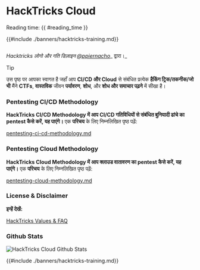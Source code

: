 # HackTricks Cloud

Reading time: {{ #reading_time }}

{{#include ./banners/hacktricks-training.md}}

<figure><img src="images/cloud.gif" alt=""><figcaption></figcaption></figure>

_Hacktricks लोगो और गति डिज़ाइन_ [_@ppiernacho_](https://www.instagram.com/ppieranacho/)_ द्वारा।_

> [!TIP]
> उस पृष्ठ पर आपका स्वागत है जहाँ आप **CI/CD और Cloud** से संबंधित प्रत्येक **हैकिंग ट्रिक/तकनीक/जो भी** मैंने **CTFs**, **वास्तविक** जीवन **पर्यावरण**, **शोध**, और **शोध और समाचार पढ़ने** में सीखा है।

### **Pentesting CI/CD Methodology**

**HackTricks CI/CD Methodology में आप CI/CD गतिविधियों से संबंधित बुनियादी ढांचे का pentest कैसे करें, यह पाएंगे।** एक **परिचय** के लिए निम्नलिखित पृष्ठ पढ़ें: 

[pentesting-ci-cd-methodology.md](pentesting-ci-cd/pentesting-ci-cd-methodology.md)

### Pentesting Cloud Methodology

**HackTricks Cloud Methodology में आप क्लाउड वातावरण का pentest कैसे करें, यह पाएंगे।** एक **परिचय** के लिए निम्नलिखित पृष्ठ पढ़ें: 

[pentesting-cloud-methodology.md](pentesting-cloud/pentesting-cloud-methodology.md)

### License & Disclaimer

**इन्हें देखें:**

[HackTricks Values & FAQ](https://app.gitbook.com/s/-L_2uGJGU7AVNRcqRvEi/welcome/hacktricks-values-and-faq)

### Github Stats

![HackTricks Cloud Github Stats](https://repobeats.axiom.co/api/embed/1dfdbb0435f74afa9803cd863f01daac17cda336.svg)

{{#include ./banners/hacktricks-training.md}}
